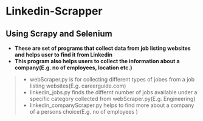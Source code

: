 # Linkedin-Scrapper
## Using Scrapy and Selenium
- **These are set of programs that collect data from job listing websites and helps user to find it from Linkedin**
- **This program also helps users to collect the information about a company(E.g. no of employees, location etc.)**
> - webScraper.py is for collecting different types of jobes from a job listing websites(E.g. careerguide.com)
> - linkedin_jobs.py finds the differnt number of jobs available under a specific category collected from webScraper.py(E.g. Engineering)
> - linkedin_companyScraper.py helps to find more about a company of a persons choice(E.g. no of employees )
